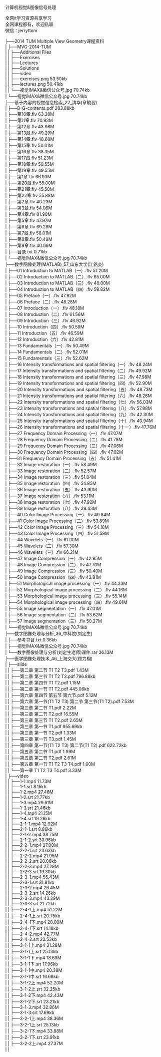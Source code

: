 计算机视觉&图像信号处理

全网it学习资源共享学习<br>全网课程都有，欢迎私聊<br>微信：jerryttom<br>

├──2014 TUM Multiple View Geometry课程资料<br> | ├──MVG-2014-TUM<br> | | ├──Additional Files<br> | | ├──Exercises<br> | | ├──Lectures<br> | | ├──Solutions<br> | | ├──video<br> | | ├──exercises.png 53.50kb<br> | | ├──lectures.png 50.41kb<br> | | └──视觉IMAX&amp;微信公众号.jpg 70.74kb<br> | └──视觉IMAX&amp;微信公众号.jpg 70.74kb<br> ├──基于内容的视觉信息检索_22_清华(章毓晋)<br> | ├──B-G-contents.pdf 283.88kb<br> | ├──第10章.flv 63.28M<br> | ├──第11章.flv 70.93M<br> | ├──第12章.flv 43.98M<br> | ├──第13章.flv 49.29M<br> | ├──第14章.flv 48.68M<br> | ├──第15章.flv 50.01M<br> | ├──第16章.flv 38.35M<br> | ├──第17章.flv 51.23M<br> | ├──第18章.flv 50.55M<br> | ├──第19章.flv 49.55M<br> | ├──第1章.flv 66.93M<br> | ├──第20章.flv 55.00M<br> | ├──第21章.flv 45.50M<br> | ├──第22章.flv 55.88M<br> | ├──第2章.flv 40.23M<br> | ├──第3章.flv 54.06M<br> | ├──第4章.flv 81.90M<br> | ├──第5章.flv 47.97M<br> | ├──第6章.flv 69.28M<br> | ├──第7章.flv 58.01M<br> | ├──第8章.flv 50.49M<br> | ├──第9章.flv 40.06M<br> | ├──目录.txt 0.71kb<br> | └──视觉IMAX&amp;微信公众号.jpg 70.74kb<br> ├──数字图像处理(MATLAB)_57_山东大学(江铭炎)<br> | ├──01 Introduction to MATLAB（一）.flv 51.20M<br> | ├──02 Introduction to MATLAB（二）.flv 65.00M<br> | ├──03 Introduction to MATLAB（三）.flv 49.00M<br> | ├──04 Introduction to MATLAB（四）.flv 59.82M<br> | ├──05 Preface（一）.flv 47.92M<br> | ├──06 Preface（二）.flv 48.28M<br> | ├──07 Introduction（一）.flv 48.18M<br> | ├──08 Introduction（二）.flv 61.56M<br> | ├──09 Introduction（三）.flv 46.92M<br> | ├──10 Introduction（四）.flv 50.59M<br> | ├──11 Introduction（五）.flv 46.59M<br> | ├──12 Introduction（六）.flv 42.81M<br> | ├──13 Fundamentals（一）.flv 50.49M<br> | ├──14 Fundamentals（二）.flv 52.01M<br> | ├──15 Fundamentals（三）.flv 52.62M<br> | ├──16 Intensity transformations and spatial filtering（一）.flv 48.24M<br> | ├──17 Intensity transformations and spatial filtering（二）.flv 49.92M<br> | ├──18 Intensity transformations and spatial filtering（三）.flv 47.98M<br> | ├──19 Intensity transformations and spatial filtering（四）.flv 52.90M<br> | ├──20 Intensity transformations and spatial filtering（五）.flv 48.73M<br> | ├──21 Intensity transformations and spatial filtering（六）.flv 48.26M<br> | ├──22 Intensity transformations and spatial filtering（七）.flv 56.03M<br> | ├──23 Intensity transformations and spatial filtering（八）.flv 57.88M<br> | ├──24 Intensity transformations and spatial filtering（九）.flv 42.30M<br> | ├──25 Intensity transformations and spatial filtering（十）.flv 40.94M<br> | ├──26 Intensity transformations and spatial filtering（十一）.flv 47.76M<br> | ├──27 Frequency Domain Processing（一）.flv 47.07M<br> | ├──28 Frequency Domain Processing（二）.flv 41.78M<br> | ├──29 Frequency Domain Processing（三）.flv 47.06M<br> | ├──30 Frequency Domain Processing（四）.flv 47.02M<br> | ├──31 Frequency Domain Processing（五）.flv 51.41M<br> | ├──32 Image restoration（一）.flv 58.49M<br> | ├──33 Image restoration（二）.flv 52.57M<br> | ├──34 Image restoration（三）.flv 51.04M<br> | ├──35 Image restoration（四）.flv 54.85M<br> | ├──36 Image restoration（五）.flv 43.90M<br> | ├──37 Image restoration（六）.flv 53.11M<br> | ├──38 Image restoration（七）.flv 47.92M<br> | ├──39 Image restoration（八）.flv 39.43M<br> | ├──40 Color Image Processing（一）.flv 49.84M<br> | ├──41 Color Image Processing（二）.flv 53.89M<br> | ├──42 Color Image Processing（三）.flv 54.18M<br> | ├──43 Color Image Processing（四）.flv 51.59M<br> | ├──44 Wavelets（一）.flv 61.00M<br> | ├──45 Wavelets（二）.flv 57.30M<br> | ├──46 Wavelets（三）.flv 66.21M<br> | ├──47 Image Compression（一）.flv 42.95M<br> | ├──48 Image Compression（二）.flv 47.70M<br> | ├──49 Image Compression（三）.flv 50.40M<br> | ├──50 Image Compression（四）.flv 43.81M<br> | ├──51 Morphological image processing（一）.flv 44.33M<br> | ├──52 Morphological image processing（二）.flv 44.16M<br> | ├──53 Morphological image processing（三）.flv 55.14M<br> | ├──54 Morphological image processing（四）.flv 49.61M<br> | ├──55 Image segmentation（一）.flv 47.01M<br> | ├──56 Image segmentation（二）.flv 53.62M<br> | ├──57 Image segmentation（三）.flv 50.27M<br> | └──视觉IMAX&amp;微信公众号.jpg 70.74kb<br> ├──数字图像处理与分析_36_中科院(刘定生)<br> | ├──参考书目.txt 0.36kb<br> | ├──视觉IMAX&amp;微信公众号.jpg 70.74kb<br> | └──数字图像处理与分析(刘定生老师)课件.rar 36.13M<br> ├──医学图像处理技术_46_上海交大(顾力栩)<br> | ├──slide<br> | | ├──第二章 第二节 T1 T2 T3.pdf 1.43M<br> | | ├──第二章 第三节 T1 T2 T3.pdf 796.88kb<br> | | ├──第二章 第四节 T1 T2.pdf 1.15M<br> | | ├──第二章 第一节 T1 T2.pdf 445.06kb<br> | | ├──第六章 第四节 第五节 第六节.pdf 5.12M<br> | | ├──第六章 第一节(T1 T2 T3) 第二节 第三节(T1 T2).pdf 7.53M<br> | | ├──第三章 第二节 T1.pdf 2.22M<br> | | ├──第三章 第二节 T2.pdf 16.55M<br> | | ├──第三章 第三节 T1 T2.pdf 2.65M<br> | | ├──第三章 第一节 T1.pdf 955.69kb<br> | | ├──第三章 第一节 T2.pdf 1.33M<br> | | ├──第三章 第一节 T3.pdf 1.45M<br> | | ├──第四章 第一节(T1 T2 T3) 第二节(T1 T2).pdf 622.72kb<br> | | ├──第五章 第二节 T1.pdf 1.99M<br> | | ├──第五章 第二节 T2.pdf 2.61M<br> | | ├──第五章 第一节 T1 T2 T3 T4.pdf 1.60M<br> | | └──第一章 T1 T2 T3 T4.pdf 3.33M<br> | ├──video<br> | | ├──1-1.mp4 11.73M<br> | | ├──1-1.srt 8.15kb<br> | | ├──1-2.mp4 27.46M<br> | | ├──1-2.srt 21.77kb<br> | | ├──1-3.mp4 29.61M<br> | | ├──1-3.srt 21.46kb<br> | | ├──1-4.mp4 21.15M<br> | | ├──1-4.srt 19.26kb<br> | | ├──2-1-1.mp4 12.92M<br> | | ├──2-1-1.srt 8.86kb<br> | | ├──2-1-2.mp4 38.75M<br> | | ├──2-1-2.srt 33.96kb<br> | | ├──2-2-1.mp4 27.00M<br> | | ├──2-2-1.srt 23.63kb<br> | | ├──2-2-2.mp4 21.95M<br> | | ├──2-2-2.srt 20.08kb<br> | | ├──2-2-3.mp4 27.29M<br> | | ├──2-2-3.srt 19.30kb<br> | | ├──2-3-1.mp4 55.43M<br> | | ├──2-3-1.srt 31.81kb<br> | | ├──2-3-2.mp4 26.45M<br> | | ├──2-3-2.srt 14.26kb<br> | | ├──2-3-3.mp4 43.29M<br> | | ├──2-3-3.srt 21.72kb<br> | | ├──2-4-1上.mp4 51.22M<br> | | ├──2-4-1上.srt 20.75kb<br> | | ├──2-4-1下.mp4 28.00M<br> | | ├──2-4-1下.srt 14.18kb<br> | | ├──2-4-2.mp4 42.77M<br> | | ├──2-4-2.srt 22.53kb<br> | | ├──3-1-1上.mp4 31.28M<br> | | ├──3-1-1上.srt 25.13kb<br> | | ├──3-1-1下.mp4 18.69M<br> | | ├──3-1-1下.srt 17.96kb<br> | | ├──3-1-1中.mp4 20.38M<br> | | ├──3-1-1中.srt 16.68kb<br> | | ├──3-1-2上.mp4 52.20M<br> | | ├──3-1-2上.srt 32.25kb<br> | | ├──3-1-2下.mp4 42.43M<br> | | ├──3-1-2下.srt 23.21kb<br> | | ├──3-1-3.mp4 32.86M<br> | | ├──3-1-3.srt 17.69kb<br> | | ├──3-2-1上.mp4 38.36M<br> | | ├──3-2-1上.srt 25.13kb<br> | | ├──3-2-1下.mp4 33.88M<br> | | ├──3-2-1下.srt 23.91kb<br> | | ├──3-2-2上.mp4 27.37M<br> | | 
